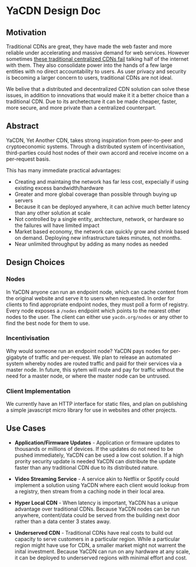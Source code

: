 # YaCDN Design Doc

## Motivation

Traditional CDNs are great, they have made the web faster and more reliable under accelerating and massive demand for web services. However sometimes [these traditional centralized CDNs fail](https://www.zdnet.com/article/cloudflare-stutters-and-the-internet-stumbles/) talking half of the internet with them. They also consolidate power into the hands of a few large entities with no direct accountability to users. As user privacy and security is becoming a larger concern to users, traditional CDNs are not ideal.

We belive that a distributed and decentralized CDN solution can solve these issues, in addition to innovations that would make it it a better choice than a traditional CDN. Due to its archetecture it can be made cheaper, faster, more secure, and more private than a centralized counterpart.
 
## Abstract

YaCDN, Yet Another CDN, takes strong inspiration from peer-to-peer and cryptoeconomic systems. Through a distributed system of incentivisation, third-parties could host nodes of their own accord and receive income on a per-request basis.

This has many immediate practical advantages:

* Creating and maintaing the network has far less cost, expecially if using existing excess bandwidth/hardware
* Greater and more global coverage than possible through buying up servers
* Because it can be deployed anywhere, it can achive much better latency than any other solution at scale
* Not controlled by a single entity, archtecture, network, or hardware so the failures will have limited impact
* Market based economy, the network can quickly grow and shrink based on demand. Deploying new infrastructure takes minutes, not months.
* Near unlimited throughput by adding as many nodes as needed

## Design Choices

### Nodes

In YaCDN anyone can run an endpoint node, which can cache content from the original website and serve it to users when requested. In order for clients to find appropriate endpoint nodes, they must poll a form of registry. Every node exposes a `/nodes` endpoint which points to the nearest other nodes to the user. The client can either use `yacdn.org/nodes` or any other to find the best node for them to use.

### Incentivisation

Why would someone run an endpoint node? YaCDN pays nodes for per-gigabyte of traffic and per-request. We plan to release an automated system whereby nodes are routed traffic and paid for their services via a master node. In future, this sytem will route and pay for traffic without the need for a master node, or where the master node can be untrused. 

### Client Implementation

We currently have an HTTP interface for static files, and plan on publishing a simple javascript micro library for use in websites and other projects.

## Use Cases

* **Application/Firmware Updates** - Application or firmware updates to thousands or millions of devices. If the updates do not need to be pushed immediately, YaCDN can be used a low cost solution. If a high prority security update is needed YaCDN can distribute the update faster than any traditional CDN due to its distributed nature. 

* **Video Streaming Service** - A service akin to Netflix or Spotify could implement a solution using YaCDN where each client would lookup from a registry, then stream from a caching node in their local area.

* **Hyper Local CDN** - When latency is important, YaCDN has a unique advantage over traditional CDNs. Because YaCDN nodes can be run anywhere, content/data could be served from the building next door rather than a data center 3 states away.

* **Underserved CDN** - Traditional CDNs have real costs to build out capacity to serve customers in a particular region. While a particular region might have use for CDN, a smaller market might not warrent the inital investment. Because YaCDN can run on any hardware at any scale, it can be deployed to underserved regions with minimal effort and cost.
